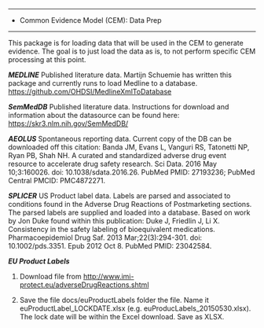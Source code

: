 *******************************************************************************
* Common Evidence Model (CEM):  Data Prep
*******************************************************************************
This package is for loading data that will be used in the CEM to generate 
evidence.  The goal is to just load the data as is, to not perform specific
CEM processing at this point.

***MEDLINE***
Published literature data.
Martijn Schuemie has written this package and currently runs to load Medline to
a database.
https://github.com/OHDSI/MedlineXmlToDatabase

***SemMedDB***
Published literature data.
Instructions for download and information about the datasource can be found here:
https://skr3.nlm.nih.gov/SemMedDB/

***AEOLUS***
Spontaneous reporting data.
Current copy of the DB can be downloaded off this citation:
Banda JM, Evans L, Vanguri RS, Tatonetti NP, Ryan PB, Shah NH. A curated and
standardized adverse drug event resource to accelerate drug safety research. Sci 
Data. 2016 May 10;3:160026. doi: 10.1038/sdata.2016.26. PubMed PMID: 27193236;
PubMed Central PMCID: PMC4872271.

***SPLICER***
US Product label data.
Labels are parsed and associated to conditions found in the Adverse Drug 
Reactions of Postmarketing sections.  The parsed labels are supplied and loaded
into a database.
Based on work by Jon Duke found within this publication:
Duke J, Friedlin J, Li X. Consistency in the safety labeling of bioequivalent 
medications. Pharmacoepidemiol Drug Saf. 2013 Mar;22(3):294-301. doi:
10.1002/pds.3351. Epub 2012 Oct 8. PubMed PMID: 23042584.

***EU Product Labels***
1) Download file from http://www.imi-protect.eu/adverseDrugReactions.shtml

2) Save the file docs/euProductLabels folder the file. Name it 
euProductLabel_LOCKDATE.xlsx (e.g. euProducLabels_20150530.xlsx).  The lock
date will be within the Excel download.  Save as XLSX.



